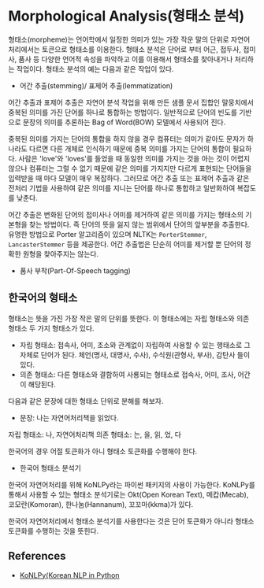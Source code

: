 # Morphological Analysis(형태소 분석)

형태소(morpheme)는 언어학에서 일정한 의미가 있는 가장 작운 말의 단위로 자연어 처리에서는 토큰으로 형태소를 이용한다. 
형태소 분석은 단어로 부터 어근, 접두사, 접미사, 품사 등 다양한 언어적 속성을 파악하고 이를 이용해서 형태소를 
찾아내거나 처리하는 작업이다.
형태소 분석의 예는 다음과 같은 작업이 있다. 

* 어간 추출(stemming)/ 표제어 추출(lemmatization)

어간 추출과 표제어 추출은 자연어 분석 작업을 위해 만든 샘플 문서 집합인 말뭉치에서 중복된 의미를 가진 단어를 하나로 통합하는 방법이다. 
일반적으로 단어의 빈도를 기반으로 문장의 의미를 추론하는 Bag of Word(BOW) 모델에서 사용되어 진다. 

중복된 의미를 가지는 단어의 통합을 하지 않을 경우 컴퓨터는 의미가 같아도 문자가 하나라도 다르면 다른 개체로 인식하기 때문에 중복 의미를 
가지는 단어의 통합이 필요하다. 
사람은 'love'와 'loves'를 들었을 때 동일한 의미를 가지는 것을 아는 것이 어렵지 않으나 컴퓨터는 그럴 수 없기 때문에 
같은 의미를 가지지만 다르게 표현되는 단어들을 입력받을 때 마다 모델이 매우 복잡하다. 
그러므로 어간 추출 또는 표제어 추출과 같은 전처리 기법을 사용하여 같은 의미를 지니는 단어를 하나로 통합하고 일반화하여 복잡도를 낮춘다. 

어간 추출은 변화된 단어의 접미사나 어미를 제거하여 같은 의미를 가지는 형태소의 기본형을 찾는 방법이다. 
즉 단어의 뜻을 잃지 않는 범위에서 단어의 앞부분을 추출한다. 유명한 방법으로 Porter 알고리즘이 있으며 NLTK는 ```PorterStemmer```, ```LancasterStemmer``` 
등을 제공한다. 어간 추출법은 단순히 어미를 제거할 뿐 단어의 정확한 원형을 찾아주지는 않는다. 






* 품사 부착(Part-Of-Speech tagging)


## 한국어의 형태소

형태소는 뜻을 가진 가장 작은 말의 단위를 뜻한다. 이 형태소에는 자립 형태소와 의존 형태소 두 가지 형태소가 있다. 

* 자립 형태소: 접속사, 어미, 조소와 관계없이 자립하여 사용할 수 있는 행태소로 그 자체로 단어가 된다. 
체언(명사, 대명사, 수사), 수식원(관형사, 부사), 감탄사 들이 있다.
* 의존 형태소: 다른 형태소와 결함하여 사룡되는 형태소로 접속사, 어미, 조사, 어간이 해당된다. 

다음과 같은 문장에 대한 형태소 단위로 분해를 해보자.

* 문장: 나는 자연어처리책을 읽었다.

자립 형태소: 나, 자연어처리책
의존 형태소: 는, 을, 읽, 었, 다 

한국어의 경우 어절 토큰화가 아니 형태소 토큰화를 수행해야 한다.

* 한국어 형태소 분석기  

한국어 자연어처리를 위해 KoNLPy라는 파이썬 패키지의 사용이 가능한다. 
KoNLPy를 통해서 사용할 수 있는 형태소 분석기로는 Okt(Open Korean Text), 메캅(Mecab), 코모란(Komoran), 한나눔(Hannanum), 꼬꼬마(kkma)가 있다. 

한국어 자연어처리에서 형태소 분석기를 사용한다는 것은 단어 토큰화가 아니라 형태소 토큰화를 수행하는 것을 뜻힌다. 



## References
* [KoNLPy(Korean NLP in Python](https://konlpy.org/en/v0.4.4/)
